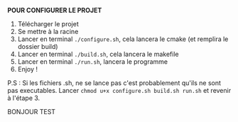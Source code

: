 **POUR CONFIGURER LE PROJET**

1. Télécharger le projet 
2. Se mettre à la racine
3. Lancer en terminal `./configure.sh`, cela lancera le cmake (et remplira le dossier build)
4. Lancer en terminal `./build.sh`, cela lancera le makefile
5. Lancer en terminal `./run.sh`, lancera le programme
6. Enjoy !

P.S : Si les fichiers .sh, ne se lance pas c'est probablement qu'ils ne sont pas executables. Lancer `chmod u+x configure.sh build.sh run.sh`
et revenir à l'étape 3.

BONJOUR TEST
